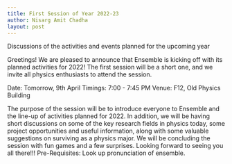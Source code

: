 ```yaml
---
title: First Session of Year 2022-23
author: Nisarg Amit Chadha
layout: post 
---
```


Discussions of the activities and events planned for the upcoming year

<!--more-->

Greetings!
We are pleased to announce that Ensemble is kicking off with its planned activities for 2022! The first session will be a short one, and we invite all physics enthusiasts to attend the session.

Date: Tomorrow, 9th April
Timings: 7:00 - 7:45 PM
Venue: F12, Old Physics Building

The purpose of the session will be to introduce everyone to Ensemble and the line-up of activities planned for 2022. In addition, we will be having short discussions on some of the key research fields in physics today, some project opportunities and useful information, along with some valuable suggestions on surviving as a physics major. We will be concluding the session with fun games and a few surprises.
Looking forward to seeing you all there!!!
Pre-Requisites: Look up pronunciation of ensemble.